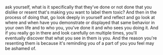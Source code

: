  ask yourself, what is it specifically that they've done or not done that you dislike or resent that's making you want to label them toxic? And then in the process of doing that, go look deeply in yourself and reflect and go look at where and when have you demonstrate or displayed that same behavior in your own life and to who you, you've done it and who sees you doing it. And if you really go in there and look carefully on multiple times, you'll eventually discover that what you see in them is you. And the reason you're resenting them is because it's reminding you of a part of you you feel may be ashamed of.